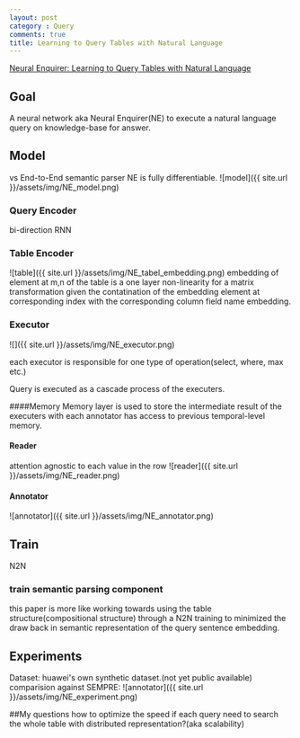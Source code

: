 ```yaml
---
layout: post
category : Query
comments: true
title: Learning to Query Tables with Natural Language
---
```


[Neural Enquirer: Learning to Query Tables with Natural Language](https://arxiv.org/pdf/1512.00965v2.pdf)

## Goal
A neural network aka Neural Enquirer(NE) to execute a natural language query on knowledge-base for answer.

## Model
vs End-to-End semantic parser
NE is fully differentiable. 
![model]({{ site.url }}/assets/img/NE_model.png)

### Query Encoder
bi-direction RNN

### Table Encoder
![table]({{ site.url }}/assets/img/NE_tabel_embedding.png)
embedding of element at m,n of the table is a one layer non-linearity for a matrix transformation given the contatination of the embedding element at corresponding index with the corresponding column field name embedding.

### Executor
![]({{ site.url }}/assets/img/NE_executor.png)

each executor is responsible for one type of operation(select, where, max etc.) 

Query is executed as a cascade process of the executers.

####Memory 
Memory layer is used to store the intermediate result of the executers with each annotator has access to previous temporal-level memory.

#### Reader
attention agnostic to each value in the row 
![reader]({{ site.url }}/assets/img/NE_reader.png)

#### Annotator
![annotator]({{ site.url }}/assets/img/NE_annotator.png)


## Train
N2N

### train semantic parsing component
this paper is more like working towards using the table structure(compositional structure) through a N2N training to minimized the draw back in semantic representation of the query sentence embedding.

## Experiments
Dataset: huawei's own synthetic dataset.(not yet public available)
comparision against SEMPRE:
![annotator]({{ site.url }}/assets/img/NE_experiment.png)

##My questions
how to optimize the speed if each query need to search the whole table with distributed representation?(aka scalability)
